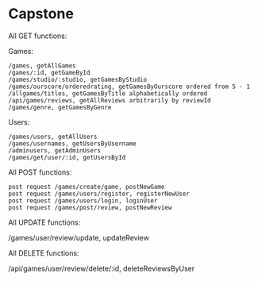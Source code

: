 # Capstone
All GET functions:

Games:

    /games, getAllGames
    /games/:id, getGameById
    /games/studio/:studio, getGamesByStudio
    /games/ourscore/orderedrating, getGamesByOurscore ordered from 5 - 1 
    /allgames/titles, getGamesByTitle alphabetically ordered
    /api/games/reviews, getAllReviews arbitrarily by reviewId
    /games/genre, getGamesByGenre

Users:

    /games/users, getAllUsers
    /games/usernames, getUsersByUsername
    /adminusers, getAdminUsers
    /games/get/user/:id, getUsersById

All POST functions:

    post request /games/create/game, postNewGame
    post request /games/users/register, registerNewUser
    post request /games/users/login, loginUser
    post request /games/post/review, postNewReview


All UPDATE functions:

/games/user/review/update, updateReview



All DELETE functions:

/api/games/user/review/delete/:id, deleteReviewsByUser